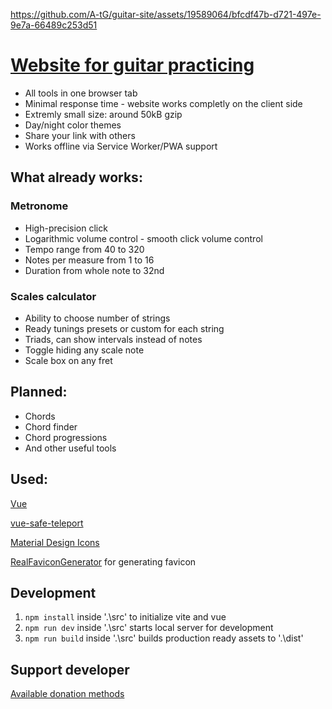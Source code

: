 https://github.com/A-tG/guitar-site/assets/19589064/bfcdf47b-d721-497e-9e7a-66489c253d51


# [Website for guitar practicing](https://a-tg.github.io)
* All tools in one browser tab
* Minimal response time - website works completly on the client side
* Extremly small size: around 50kB gzip
* Day/night color themes
* Share your link with others
* Works offline via Service Worker/PWA support
## What already works:
### Metronome
* High-precision click 
* Logarithmic volume control - smooth click volume control
* Tempo range from 40 to 320
* Notes per measure from 1 to 16
* Duration from whole note to 32nd
### Scales calculator
* Ability to choose number of strings
* Ready tunings presets or custom for each string
* Triads, can show intervals instead of notes
* Toggle hiding any scale note
* Scale box on any fret
## Planned:
 * Chords
 * Chord finder
 * Chord progressions
 * And other useful tools

## Used:
 [Vue](https://vuejs.org)
 
 [vue-safe-teleport](https://github.com/Akryum/vue-safe-teleport)
 
 [Material Design Icons](https://pictogrammers.com/library/mdi/)
 
 [RealFaviconGenerator](https://realfavicongenerator.net/) for generating favicon

## Development
1. `npm install` inside '.\src' to initialize vite and vue
1. `npm run dev` inside '.\src' starts local server for development
1. `npm run build` inside '.\src' builds production ready assets to '.\dist'

## Support developer
[Available donation methods](https://taplink.cc/atgdev)
